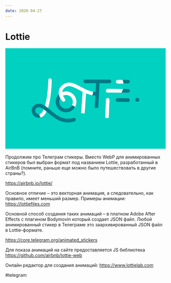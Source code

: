 ```yaml
---
date: 2020-04-27
---
```


# Lottie

![Lottie logo](lottie.png "Lottie logo")

Продолжим про Телеграм стикеры.
Вместо WebP для анимированных стикеров был выбран формат под названием Lottie, разработанный в AirBnB (помните, раньше еще можно было путешествовать в другие страны?).

https://airbnb.io/lottie/

Основное отличие – это векторная анимация, а следовательно, как правило, имеет меньший размер. Примеры анимации: https://lottiefiles.com

Основной способ создания таких анимаций – в платном Adobe After Effects с плагином Bodymovin который создает JSON файл. Любой анимированный стикер в Телеграме это заархивированный JSON файл в Lottie-формате.

https://core.telegram.org/animated_stickers

Для показа анимаций на сайте предоставляется JS библиотека
https://github.com/airbnb/lottie-web

Онлайн редактор для создания анимаций:
https://www.lottielab.com

#telegram
